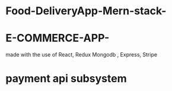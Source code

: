 ﻿# Food-DeliveryApp-Mern-stack-

# E-COMMERCE-APP-
made with the use of 
React,
Redux
Mongodb ,
Express,
Stripe

# payment api subsystem
